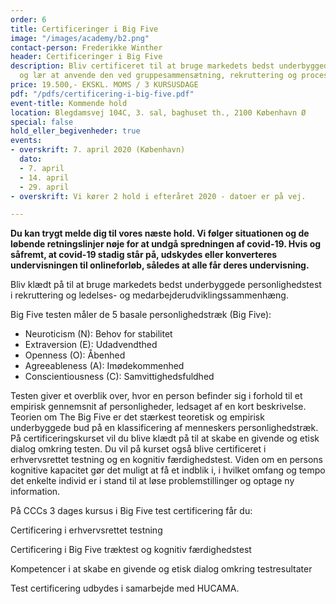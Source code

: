 ```yaml
---
order: 6
title: Certificeringer i Big Five
image: "/images/academy/b2.png"
contact-person: Frederikke Winther
header: Certificeringer i Big Five
description: Bliv certificeret til at bruge markedets bedst underbyggede personlighedstest
  og lær at anvende den ved gruppesammensætning, rekruttering og processer.
price: 19.500,- EKSKL. MOMS / 3 KURSUSDAGE
pdf: "/pdfs/certificering-i-big-five.pdf"
event-title: Kommende hold
location: Blegdamsvej 104C, 3. sal, baghuset th., 2100 København Ø
special: false
hold_eller_begivenheder: true
events:
- overskrift: 7. april 2020 (København)
  dato:
  - 7. april
  - 14. april
  - 29. april
- overskrift: Vi kører 2 hold i efteråret 2020 - datoer er på vej.

---
```

**Du kan trygt melde dig til vores næste hold. Vi følger situationen og de løbende retningslinjer nøje for at undgå spredningen af covid-19. Hvis og såfremt, at covid-19 stadig står på, udskydes eller konverteres undervisningen til onlineforløb, således at alle får deres undervisning.**

Bliv klædt på til at bruge markedets bedst underbyggede personlighedstest i rekruttering og ledelses- og medarbejderudviklingssammenhæng.

Big Five testen måler de 5 basale personlighedstræk (Big Five):

* Neuroticism (N): Behov for stabilitet
* Extraversion (E): Udadvendthed
* Openness (O): Åbenhed
* Agreeableness (A): Imødekommenhed
* Conscientiousness (C): Samvittighedsfuldhed

Testen giver et overblik over, hvor en person befinder sig i forhold til et empirisk gennemsnit af personligheder, ledsaget af en kort beskrivelse. Teorien om The Big Five er det stærkest teoretisk og empirisk underbyggede bud på en klassificering af menneskers personlighedstræk. På certificeringskurset vil du blive klædt på til at skabe en givende og etisk dialog omkring testen. Du vil på kurset også blive certificeret i erhvervsrettet testning og en kognitiv færdighedstest. Viden om en persons kognitive kapacitet gør det muligt at få et indblik i, i hvilket omfang og tempo det enkelte individ er i stand til at løse problemstillinger og optage ny information.

På CCCs 3 dages kursus i Big Five test certificering får du:

Certificering i erhvervsrettet testning

Certificering i Big Five træktest og kognitiv færdighedstest

Kompetencer i at skabe en givende og etisk dialog omkring testresultater

Test certificering udbydes i samarbejde med HUCAMA.